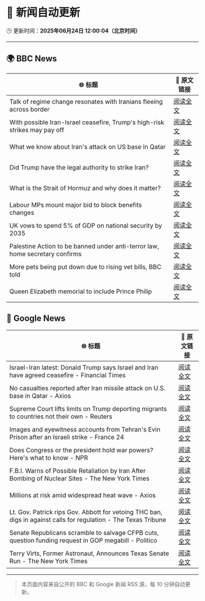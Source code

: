 # 🧠 新闻自动更新

🕒 更新时间：**2025年06月24日 12:00:04（北京时间）**

---

## 🌍 BBC News

| 🌐 标题 | 🔗 原文链接 |
|--------|-------------|
| Talk of regime change resonates with Iranians fleeing across border | [阅读全文](https://www.bbc.com/news/articles/cy9xl4nrq8wo) |
| With possible Iran-Israel ceasefire, Trump's high-risk strikes may pay off | [阅读全文](https://www.bbc.com/news/articles/cdr3yxgjd6ro) |
| What we know about Iran's attack on US base in Qatar | [阅读全文](https://www.bbc.com/news/articles/cdjxdgjpd48o) |
| Did Trump have the legal authority to strike Iran? | [阅读全文](https://www.bbc.com/news/articles/c4gkw04yze1o) |
| What is the Strait of Hormuz and why does it matter? | [阅读全文](https://www.bbc.com/news/articles/c78n6p09pzno) |
| Labour MPs mount major bid to block benefits changes | [阅读全文](https://www.bbc.com/news/articles/c8d6947ej5ro) |
| UK vows to spend 5% of GDP on national security by 2035 | [阅读全文](https://www.bbc.com/news/articles/c07dk90d94vo) |
| Palestine Action to be banned under anti-terror law, home secretary confirms | [阅读全文](https://www.bbc.com/news/articles/c4g83l33wdeo) |
| More pets being put down due to rising vet bills, BBC told | [阅读全文](https://www.bbc.com/news/articles/ce9xjmz70m5o) |
| Queen Elizabeth memorial to include Prince Philip | [阅读全文](https://www.bbc.com/news/articles/cy8g98zxgg6o) |

## 📰 Google News

| 🌐 标题 | 🔗 原文链接 |
|--------|-------------|
| Israel-Iran latest: Donald Trump says Israel and Iran have agreed ceasefire - Financial Times | [阅读全文](https://news.google.com/rss/articles/CBMicEFVX3lxTE9vdFRKVmU4VnpacWZuTzNtaEtYNV9MLS1YbHpiRGxVb090Wmg3YVhTNm0yLTc0RGlmN0RSRTFrY0RFaEd1X0U5ZWVtYS1ULTNWVWIxTThQUmdfbmlwZUZucUFfV1h2bmFtTDVnR2o4YWw?oc=5) |
| No casualties reported after Iran missile attack on U.S. base in Qatar - Axios | [阅读全文](https://news.google.com/rss/articles/CBMidEFVX3lxTE8wNjdNUlpiS1o3UFp3RVNQd1JxUUU5Znh2aHNWMWNPNGtCSkdaS3hmTU45SlhlNzRaOWpwbG90LUVlT18wZVlWT0hLLTZRNVp2aFNtand0VWJwSWVfdGVLcXh1c0RTZVFocXNNSjBiZk5JR3BH?oc=5) |
| Supreme Court lifts limits on Trump deporting migrants to countries not their own - Reuters | [阅读全文](https://news.google.com/rss/articles/CBMiwwFBVV95cUxNVjRTNmRRNURMc01CWmFHX3pMUk1VZXA3SzZ0Y2tNVmVaTVhmcW9Lc2U2NGxsWkFFZ01TZ1JKU3dCZTJPYnZvOGJhTG9TT1FKdThTRjMzYklfUl9CYW01SEk5MlZndDN2VW5RbURiLWtaVnAzMlRhZjlmdmZ6UkJCS05yM2RyWXFQSG14M2lYOFlWVUpmUjBSNWdyZng3Yk5FRmo2bVpKNVVFcXlPREN2eVd2NXdXSWFGdW5WQ0dUeEhpc1k?oc=5) |
| Images and eyewitness accounts from Tehran's Evin Prison after an Israeli strike - France 24 | [阅读全文](https://news.google.com/rss/articles/CBMirgFBVV95cUxPa1hrb1V6YWlXRDAwNWJ5QlRCSnVPdDFuZk5qeGxwT0p4cjctNnFfeHl2eFNmVXBoOHNjNy1rUkl4ZjdTSHNHU1czVFVpQUlPTUd4VElza183RE16Ykc0NGlHdGtoU1RmWWttUEFCMnlCQzJMazdpamhWWkdRMVQwaWgwdUZ1ck9QQ00yNmk1NnhMb0N1ZG11M2d1Mi1nWlpGbGNKeDBONDdNeVp2REE?oc=5) |
| Does Congress or the president hold war powers? Here's what to know - NPR | [阅读全文](https://news.google.com/rss/articles/CBMikAFBVV95cUxQNDcwRjZkdnhPd2k2d3VzUklfQUNKZnI4aWVxUm9Wc0UxSFN2aVNLRllKcFpDLXVKS0MyckVGVWJBbU1EZGdiWGNWVXJYekF5a3NoMTh5YzVYZGZILWZ4ZzJ2MVpOWDZ0b0lwS2pvdFJSb0Fja3FEOW1RRlNYWjc1UFp0c1ZVYU5HMEh3OXdXZTg?oc=5) |
| F.B.I. Warns of Possible Retaliation by Iran After Bombing of Nuclear Sites - The New York Times | [阅读全文](https://news.google.com/rss/articles/CBMijgFBVV95cUxNWjdJcFR0XzFZei15blRaUGp1LW9wdWRaNGVnMU8wUTljYzd5OUo4ZVJ5cmFMSlVCaGppVG9odWlFWUhUQkpKRUVCWUNkRlRHazJrMDBZVk4ydFo3bmNROG8yRWpCWGJPcVFJcEdsWlhLQU1fTW1vQzBQdXh2Nl9KQ3NFQVhSNW5RMWh3Yzhn?oc=5) |
| Millions at risk amid widespread heat wave - Axios | [阅读全文](https://news.google.com/rss/articles/CBMiVEFVX3lxTE80MEVRNzRsSmJTSC10M29hZ0FTaGxtMEUxRzVWdk1nanBwdGI5Z19Bb0N6clFhVTlEdjQ3UWVTUnhjVDNicWtZU2N0Y2NGVFZtVXpHdw?oc=5) |
| Lt. Gov. Patrick rips Gov. Abbott for vetoing THC ban, digs in against calls for regulation - The Texas Tribune | [阅读全文](https://news.google.com/rss/articles/CBMikgFBVV95cUxQdFZBRTdKalkxeFNCNEg3alA0QUUxQ1htelFyemhwc0o2aUZ5dDBsTnppSUlZbFVxMzlwUTRhZXJIa3VHOF9CYmdxaEoyVWg5cVpYRHc3dndJdXhrVG1ud1AwcjNEX2IyaHh5eGRFd093LXFoY09YU1lIX3k1bFRqcWREZjdkbWowNGNxa1lYU1ZPZw?oc=5) |
| Senate Republicans scramble to salvage CFPB cuts, question funding request in GOP megabill - Politico | [阅读全文](https://news.google.com/rss/articles/CBMirAFBVV95cUxQWklDMmV6MHNfdFAwNmFwQXE3OG92RG5wM0NSa2M0dFByYzd1VGY4dFZhVHljWkUxdUxzU1hVanBFOGFhOTNQWW0yLTFiZmJLSGtKZVBsV1JvSW01eV9RZVlDQXNMbFYxSVlqWHVMYjgxQnliZl9sMFc3ZDFrSUVhbTJ2bFRTd1Y2cFpzVUI2TDVickk0NEZqT0F6RFlGM0xBenZMVFhkbjV2UTMx?oc=5) |
| Terry Virts, Former Astronaut, Announces Texas Senate Run - The New York Times | [阅读全文](https://news.google.com/rss/articles/CBMihgFBVV95cUxOWlVtMUJHWndsNEZLM1JHRldHQWpxOWdCbGN3MXo3Y0dMeUZxZ0FXb2JEZFhFenc1Q2JCb1pZN3F2em93U0pGd2ltcjhXRE1STFNCUndKcFpPOE1aWnAxY09oYnJuc3Vha2JoWXp3M0hwYU9BMjJfT1ZON2c0eGhhNFdPWGV3QQ?oc=5) |

---
> 本页面内容来自公开的 BBC 和 Google 新闻 RSS 源，每 10 分钟自动更新。